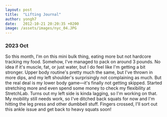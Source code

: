 ```yaml
---
layout: post
title:  "Lifting Journal"
author: yongh7
date:   2012-10-21 20:20:35 +0200
image: /assets/images/nyc_04.JPG
---
```


### 2023 Oct

So this month, I'm on this mini bulk thing, eating more but not hardcore tracking my food. Somehow, I've managed to pack on around 3 pounds. No idea if it's muscle, fat, or just water, but I do feel like I'm getting a bit stronger. Upper body routine's pretty much the same, but I've thrown in more dips, and my left shoulder's surprisingly not complaining as much. But the real deal is my lower body game—it's finally not getting skipped. Started stretching more and even spend some money to check my flexibility at StretchLab. Turns out my left side is kinda lagging, so I'm working on that. My mobility still needs work, so I've ditched back squats for now and I'm hitting the leg press and other dumbbell stuff. Fingers crossed, I'll sort out this ankle issue and get back to heavy squats soon!